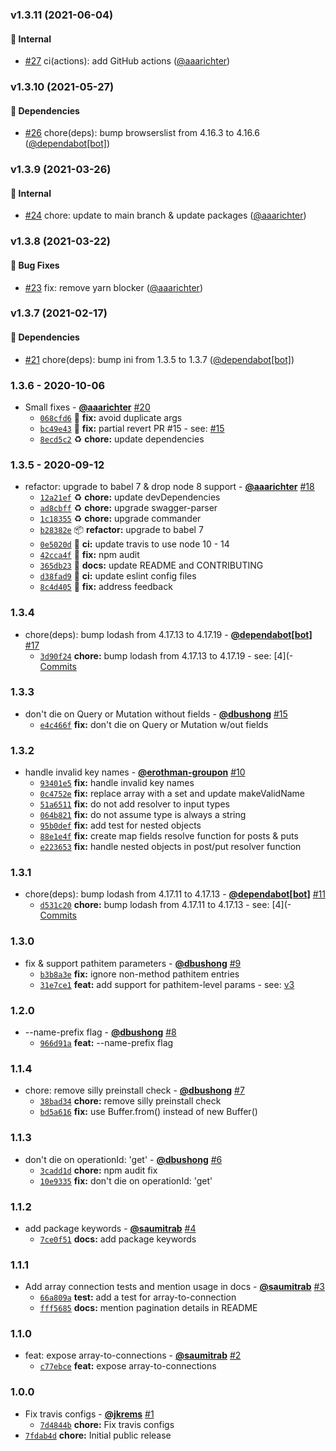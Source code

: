 ### v1.3.11 (2021-06-04)
<a id="v1.3.11"></a>
#### 🏡 Internal

* [#27](https://github.com/groupon/swagql/pull/27) ci(actions): add GitHub actions ([@aaarichter](https://github.com/aaarichter))


### v1.3.10 (2021-05-27)

#### 🔼 Dependencies

* [#26](https://github.com/groupon/swagql/pull/26) chore(deps): bump browserslist from 4.16.3 to 4.16.6 ([@dependabot[bot]](https://github.com/apps/dependabot)) 


### v1.3.9 (2021-03-26)

#### 🏡 Internal

* [#24](https://github.com/groupon/swagql/pull/24) chore: update to main branch & update packages ([@aaarichter](https://github.com/aaarichter)) 


### v1.3.8 (2021-03-22)

#### 🐛 Bug Fixes

* [#23](https://github.com/groupon/swagql/pull/23) fix: remove yarn blocker ([@aaarichter](https://github.com/aaarichter)) 


### v1.3.7 (2021-02-17)

#### 🔼 Dependencies

* [#21](https://github.com/groupon/swagql/pull/21) chore(deps): bump ini from 1.3.5 to 1.3.7 ([@dependabot[bot]](https://github.com/apps/dependabot)) 


### 1.3.6 - 2020-10-06

* Small fixes - **[@aaarichter](https://github.com/aaarichter)** [#20](https://github.com/groupon/swagql/pull/20)
  - [`068cfd6`](https://github.com/groupon/swagql/commit/068cfd6f85f9b854a529e684fc70926d8b6b415f) 🐛 **fix:** avoid duplicate args
  - [`bc49e43`](https://github.com/groupon/swagql/commit/bc49e433a282c5ceae272d5dd6ece5f7e611847f) 🐛 **fix:** partial revert PR #15 - see: [#15](https://github.com/groupon/swagql/issues/15)
  - [`8ecd5c2`](https://github.com/groupon/swagql/commit/8ecd5c21a1617af049543563e3e4678a2e9728a2) ♻️ **chore:** update dependencies


### 1.3.5 - 2020-09-12

* refactor: upgrade to babel 7 & drop node 8 support - **[@aaarichter](https://github.com/aaarichter)** [#18](https://github.com/groupon/swagql/pull/18)
  - [`12a21ef`](https://github.com/groupon/swagql/commit/12a21ef7924c863404c340382601eaf1bbca6094) ♻️ **chore:** update devDependencies
  - [`ad8cbff`](https://github.com/groupon/swagql/commit/ad8cbff959d09b42de8c05dfeb250c669970ff47) ♻️ **chore:** upgrade swagger-parser
  - [`1c18355`](https://github.com/groupon/swagql/commit/1c183551680e7cf80d5c09fa4e9ea2fc50d5376c) ♻️ **chore:** upgrade commander
  - [`b28382e`](https://github.com/groupon/swagql/commit/b28382e154ad57e9d6bca762b4136fe5e3531c4e) 📦️ **refactor:** upgrade to babel 7
  - [`0e5020d`](https://github.com/groupon/swagql/commit/0e5020d94c2a486be66eeb99a8796ae59ed5ea23) 💚 **ci:** update travis to use node 10 - 14
  - [`42cca4f`](https://github.com/groupon/swagql/commit/42cca4f88f7317d4405bb40bd490201890d43d41) 🐛 **fix:** npm audit
  - [`365db23`](https://github.com/groupon/swagql/commit/365db230b6b79e1d3339d51c96fc41fa890c81a7) 📝 **docs:** update README and CONTRIBUTING
  - [`d38fad9`](https://github.com/groupon/swagql/commit/d38fad900f0a3f47f5c9f85e01b141277f3c960f) 💚 **ci:** update eslint config files
  - [`8c4d405`](https://github.com/groupon/swagql/commit/8c4d405d52237c292db1c5b226657e63d9724433) 🐛 **fix:** address feedback


### 1.3.4

* chore(deps): bump lodash from 4.17.13 to 4.17.19 - **[@dependabot[bot]](https://github.com/apps/dependabot)** [#17](https://github.com/groupon/swagql/pull/17)
  - [`3d90f24`](https://github.com/groupon/swagql/commit/3d90f24aa3a1177025e8346ad9b1b9a07906f8a0) **chore:** bump lodash from 4.17.13 to 4.17.19 - see: [4](- [Commits](https://github.com/lodash/lodash/compare/4)


### 1.3.3

* don't die on Query or Mutation without fields - **[@dbushong](https://github.com/dbushong)** [#15](https://github.com/groupon/swagql/pull/15)
  - [`e4c466f`](https://github.com/groupon/swagql/commit/e4c466f59cac15835fdddacdcc02bbee3857cb17) **fix:** don't die on Query or Mutation w/out fields


### 1.3.2

* handle invalid key names - **[@erothman-groupon](https://github.com/erothman-groupon)** [#10](https://github.com/groupon/swagql/pull/10)
  - [`93401e5`](https://github.com/groupon/swagql/commit/93401e53c6f70a7dc41237d77eb4cc8515ad6e78) **fix:** handle invalid key names
  - [`0c4752e`](https://github.com/groupon/swagql/commit/0c4752ef76613b9360b1f26c1b2a4810159a0e7b) **fix:** replace array with a set and update makeValidName
  - [`51a6511`](https://github.com/groupon/swagql/commit/51a6511a33b00001308c1a31f45ed6fc5b75c357) **fix:** do not add resolver to input types
  - [`064b821`](https://github.com/groupon/swagql/commit/064b8218c0b5899dc7d30b74eaf433af7b260e60) **fix:** do not assume type is always a string
  - [`95b0def`](https://github.com/groupon/swagql/commit/95b0def8b0e655a690c7b6838b99643734b55468) **fix:** add test for nested objects
  - [`88e1e4f`](https://github.com/groupon/swagql/commit/88e1e4f01ffbe2153fa4f5f319eec772ae16e90e) **fix:** create map fields resolve function for posts & puts
  - [`e223653`](https://github.com/groupon/swagql/commit/e223653a632554dec6b170acb0de8d1dbab0d6df) **fix:** handle nested objects in post/put resolver function


### 1.3.1

* chore(deps): bump lodash from 4.17.11 to 4.17.13 - **[@dependabot[bot]](https://github.com/apps/dependabot)** [#11](https://github.com/groupon/swagql/pull/11)
  - [`d531c20`](https://github.com/groupon/swagql/commit/d531c20c4bc4819cdffbe76d8ab901101b878f84) **chore:** bump lodash from 4.17.11 to 4.17.13 - see: [4](- [Commits](https://github.com/lodash/lodash/compare/4)


### 1.3.0

* fix & support pathitem parameters - **[@dbushong](https://github.com/dbushong)** [#9](https://github.com/groupon/swagql/pull/9)
  - [`b3b8a3e`](https://github.com/groupon/swagql/commit/b3b8a3ed7b1c0bed1f2359707269e174c20ed983) **fix:** ignore non-method pathitem entries
  - [`31e7ce1`](https://github.com/groupon/swagql/commit/31e7ce17ce3548591fe69ba05fa9fec51a5bbed8) **feat:** add support for pathitem-level params - see: [v3](http://spec.openapis.org/oas/v3)


### 1.2.0

* --name-prefix flag - **[@dbushong](https://github.com/dbushong)** [#8](https://github.com/groupon/swagql/pull/8)
  - [`966d91a`](https://github.com/groupon/swagql/commit/966d91a90e2b16df9f3847f7ace8c94b66c62a04) **feat:** --name-prefix flag


### 1.1.4

* chore: remove silly preinstall check - **[@dbushong](https://github.com/dbushong)** [#7](https://github.com/groupon/swagql/pull/7)
  - [`38bad34`](https://github.com/groupon/swagql/commit/38bad3474b367c2c58552418e9ee3e0aba8db7f6) **chore:** remove silly preinstall check
  - [`bd5a616`](https://github.com/groupon/swagql/commit/bd5a616f4f43162f891dfc4c858dc12f9b5ab46f) **fix:** use Buffer.from() instead of new Buffer()


### 1.1.3

* don't die on operationId: 'get' - **[@dbushong](https://github.com/dbushong)** [#6](https://github.com/groupon/swagql/pull/6)
  - [`3cadd1d`](https://github.com/groupon/swagql/commit/3cadd1d8d1a53dd0ffff804f54a2ceaa4724c30f) **chore:** npm audit fix
  - [`10e9335`](https://github.com/groupon/swagql/commit/10e9335d55adf828045aa59af2a56f267e8c2283) **fix:** don't die on operationId: 'get'


### 1.1.2

* add package keywords - **[@saumitrab](https://github.com/saumitrab)** [#4](https://github.com/groupon/swagql/pull/4)
  - [`7ce0f51`](https://github.com/groupon/swagql/commit/7ce0f5136a7cefc67593a1a8e6c2952439bbf278) **docs:** add package keywords


### 1.1.1

* Add array connection tests and mention usage in docs - **[@saumitrab](https://github.com/saumitrab)** [#3](https://github.com/groupon/swagql/pull/3)
  - [`66a809a`](https://github.com/groupon/swagql/commit/66a809aa4e369faf623414b6ffba62071f5bb8bc) **test:** add a test for array-to-connection
  - [`fff5685`](https://github.com/groupon/swagql/commit/fff5685fbb205e753e6b201d16def8fcc4d76a33) **docs:** mention pagination details in README


### 1.1.0

* feat: expose array-to-connections - **[@saumitrab](https://github.com/saumitrab)** [#2](https://github.com/groupon/swagql/pull/2)
  - [`c77ebce`](https://github.com/groupon/swagql/commit/c77ebced64cbd4dad5ab071af6d3d7b1b7239a9f) **feat:** expose array-to-connections


### 1.0.0

* Fix travis configs - **[@jkrems](https://github.com/jkrems)** [#1](https://github.com/groupon/swagql/pull/1)
  - [`7d4844b`](https://github.com/groupon/swagql/commit/7d4844b8e612f565a9cc269a0de3526a14d8590f) **chore:** Fix travis configs
* [`7fdab4d`](https://github.com/groupon/swagql/commit/7fdab4d7230088687d4415e2653de6debdd1daad) **chore:** Initial public release
